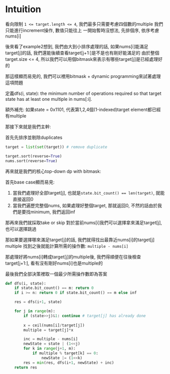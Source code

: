 # Intuition

看向限制 `1 <= target.length <= 4`, 我們最多只需要考慮四個數的multiple
我們只能進行increment操作, 數值只能往上
一開始暫時沒想法, 先排個序, 依序考慮nums[i]

後來看了example2想到, 我們由大到小排序處理的話, 如果nums[i]能滿足target[j]的話, 我們還能後續查看target[j+1:]是不是也有剛好能滿足的
由於整個target.size <= 4, 所以我們可以用個bitmask來表示有哪些target[j]是已經處理好的

那這樣顯而易見的, 我們可以裡用bitmask + dynamic programming來試著處理這項問題

定義dfs(i, state): the minimum number of operations required so that target state has at least one multiple in nums[:i].

額外補充: 如果state = 0x1101, 代表第1,2,4個(1-indexed)target element都已經有multiple

那接下來就是我們主幹:

首先先排序並剔除duplicates
```py
target = list(set(target)) # remove duplicate

target.sort(reverse=True)
nums.sort(reverse=True)
```

再來就是我們的核心top-down dp with bitmask:

首先base case顯而易見:

1. 當我們處理好全部target[j], 也就是`state.bit_count() == len(target)`, 就能直接返回0
2. 當我們遍歷完整個nums, 如果處理好整個target, 那就返回0, 不然的話由於我們是要找minimum, 我們返回inf

那再來我們就採取take or skip
對於當前nums[i]我們可以選擇拿來滿足target[j], 也可以選擇跳過

那如果要選擇哪來滿足target[j]的話, 我們就得找出最靠近nums[i]的target[j] multiple
找到之後就能計算所需的操作數: `multiple - nums[i]`

那處理好將nums[i]轉成target[j]的multiple後, 我們得順便在往後檢查target[j+1:], 看有沒有剛好nums[i]也是multiple的

最後我們全部決策裡取一個最少所需操作數即為答案

```py
def dfs(i, state):
    if state.bit_count() == m: return 0
    if i >= n: return 0 if state.bit_count() == m else inf

    res = dfs(i+1, state)

    for j in range(m):
        if (state>>j)&1: continue # target[j] has already done
        
        x = ceil(nums[i]/target[j])
        multiple = target[j]*x

        inc = multiple - nums[i]
        newState = state | (1<<j)
        for k in range(j+1, m):
            if multiple % target[k] == 0:
                newState |= (1<<k)
        res = min(res, dfs(i+1, newState) + inc)
    return res
```